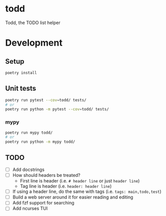 # todd
Todd, the TODO list helper

# Development

## Setup
```sh
poetry install
```

## Unit tests
```sh
poetry run pytest --cov=todd/ tests/
# or
poetry run python -m pytest --cov=todd/ tests/
```

### mypy
```sh
poetry run mypy todd/
# or
poetry run python -m mypy todd/
```


## TODO
- [ ] Add docstrings
- [ ] How should headers be treated?
  * First line is header (i.e. `# header line` or just `header line`)
  * Tag line is header (i.e. `header: header line`)
- [ ] If using a header line, do the same with tags (i.e. `tags: main,todo,test`)
- [ ] Build a web server around it for easier reading and editing
- [ ] Add fzf support for searching
- [ ] Add ncurses TUI